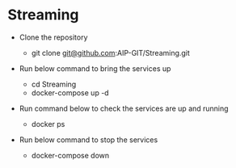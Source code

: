 # Streaming
- Clone the repository
  * git clone git@github.com:AIP-GIT/Streaming.git
- Run below command to bring the services up
  * cd Streaming
  * docker-compose up -d
- Run command below to check the services are up and running
  * docker ps

- Run below command to stop the services
  * docker-compose down
